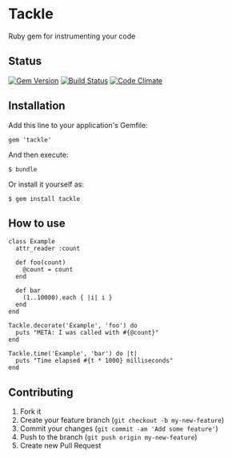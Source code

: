 # Tackle

Ruby gem for instrumenting your code

## Status
[![Gem Version](https://badge.fury.io/rb/tackle.png)](http://badge.fury.io/rb/tackle)
[![Build Status](https://secure.travis-ci.org/tylermercier/tackle.png)](http://travis-ci.org/tylermercier/tackle)
[![Code Climate](https://codeclimate.com/github/tylermercier/tackle.png)](https://codeclimate.com/github/tylermercier/tackle)

## Installation

Add this line to your application's Gemfile:

    gem 'tackle'

And then execute:

    $ bundle

Or install it yourself as:

    $ gem install tackle

## How to use

```
class Example
  attr_reader :count

  def foo(count)
    @count = count
  end

  def bar
    (1..10000).each { |i| i }
  end
end

Tackle.decorate('Example', 'foo') do
  puts "META: I was called with #{@count}"
end

Tackle.time('Example', 'bar') do |t|
  puts "Time elapsed #{t * 1000} milliseconds"
end
```

## Contributing

1. Fork it
2. Create your feature branch (`git checkout -b my-new-feature`)
3. Commit your changes (`git commit -am 'Add some feature'`)
4. Push to the branch (`git push origin my-new-feature`)
5. Create new Pull Request
